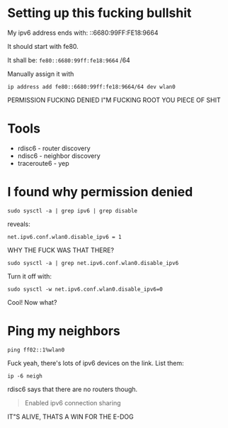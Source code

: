 
# Setting up this fucking bullshit

My ipv6 address ends with: ::6680:99FF:FE18:9664

It should start with fe80.

It shall be: `fe80::6680:99ff:fe18:9664` /64

Manually assign it with 

```
ip address add fe80::6680:99ff:fe18:9664/64 dev wlan0
```

PERMISSION FUCKING DENIED I"M FUCKING ROOT YOU PIECE OF SHIT

# Tools

- rdisc6 - router discovery
- ndisc6 - neighbor discovery
- traceroute6 - yep

# I found why permission denied

```
sudo sysctl -a | grep ipv6 | grep disable
```

reveals:

```
net.ipv6.conf.wlan0.disable_ipv6 = 1
```

WHY THE FUCK WAS THAT THERE?

```
sudo sysctl -a | grep net.ipv6.conf.wlan0.disable_ipv6
```

Turn it off with:

```
sudo sysctl -w net.ipv6.conf.wlan0.disable_ipv6=0
```

Cool! Now what?

# Ping my neighbors

```
ping ff02::1%wlan0
```

Fuck yeah, there's lots of ipv6 devices on the link. List them:

```
ip -6 neigh
```

rdisc6 says that there are no routers though.


> Enabled ipv6 connection sharing

IT"S ALIVE, THATS A WIN FOR THE E-DOG


